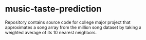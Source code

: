 # music-taste-prediction
Repository contains source code for college major project that approximates a song array from the million song dataset by taking a weighted average of its 10 nearest neighbors.
